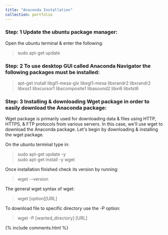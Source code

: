 ```yaml
---
title: "Anaconda Installation"
collection: portfolio
---
```


### Step: 1 Update the ubuntu package manager: 
Open the ubuntu terminal & enter the following:  
> sudo apt-get update

### Step: 2 To use desktop GUI called Anaconda Navigator the following packages must be installed:     
> apt-get install libgl1-mesa-glx libegl1-mesa libxrandr2 libxrandr2 libxss1 libxcursor1 libxcomposite1 libasound2 libxi6 libxtst6

### Step: 3 Installing & downloading Wget package in order to easily download the Anaconda package:
Wget package is primarily used for downloading data & files using HTTP, HTTPS, & FTP protocols from various servers.  In this case, we'll use wget to download the Anaconda package. Let's begin by downloading & installing the wget package.

On the ubuntu terminal type in:<br>      
> sudo apt-get update -y  
> sudo apt-get install -y wget  

Once installation finished check its version by running:<br>         
> wget --version

The general wget syntax of wget:<br>       
> wget [option][URL]

To download file to specific directory use the -P option:<br>      
> wget -P [wanted_directory] [URL]

{% include comments.html %}
